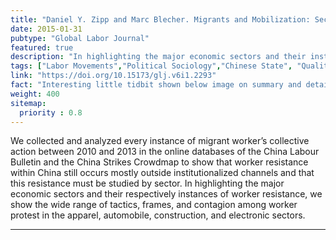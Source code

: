```yaml
---
title: "Daniel Y. Zipp and Marc Blecher. Migrants and Mobilization: Sectoral Patterns in China, 2010-2013"
date: 2015-01-31 
pubtype: "Global Labor Journal"
featured: true
description: "In highlighting the major economic sectors and their instances of worker resistance, we show the wide range of tactics, frames, and contagion among worker protest in the apparel, automobile, construction, and electronic sectors."
tags: ["Labor Movements","Political Sociology","Chinese State", "Qualitative Methods"]
link: "https://doi.org/10.15173/glj.v6i1.2293"
fact: "Interesting little tidbit shown below image on summary and detail page"
weight: 400
sitemap:
  priority : 0.8
---
```

We collected and analyzed every instance of migrant worker’s collective action between 2010 and 2013 in the online databases of the China Labour Bulletin and the China Strikes Crowdmap to show that worker resistance within China still occurs mostly outside institutionalized channels and that this resistance must be studied by sector. In highlighting the major economic sectors and their respectively instances of worker resistance, we show the wide range of tactics, frames, and contagion among worker protest in the apparel, automobile, construction, and electronic sectors.

---